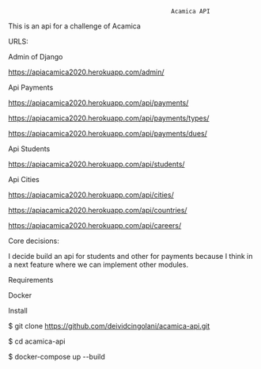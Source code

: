                                                   Acamica API

This is an api for a challenge of Acamica

URLS:

Admin of Django

https://apiacamica2020.herokuapp.com/admin/

Api Payments

https://apiacamica2020.herokuapp.com/api/payments/

https://apiacamica2020.herokuapp.com/api/payments/types/

https://apiacamica2020.herokuapp.com/api/payments/dues/

Api Students

https://apiacamica2020.herokuapp.com/api/students/

Api Cities

https://apiacamica2020.herokuapp.com/api/cities/

https://apiacamica2020.herokuapp.com/api/countries/

https://apiacamica2020.herokuapp.com/api/careers/

Core decisions:

I decide build an api for students and other for payments because I think in a next feature where we can implement other modules.


Requirements

Docker

Install

$ git clone https://github.com/deividcingolani/acamica-api.git

$ cd acamica-api

$ docker-compose up --build
  
